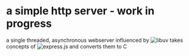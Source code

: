 # a simple http server - work in progress

a single threaded, asynchronous webserver influenced by ![libuv](https://github.com/libuv/libuv)
takes concepts of ![express.js](https://expressjs.com/) and converts them to C